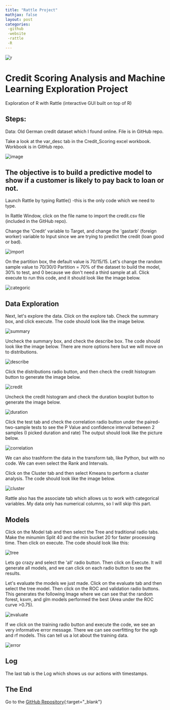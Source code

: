 ```yaml
---
title: "Rattle Project"
mathjax: false
layout: post
categories: 
 -github
 -website
 -rattle
 -R
---
```


![r](https://github.com/edbe777/my-projects/blob/main/Rattle_Exploration/r.png?raw=true)

# Credit Scoring Analysis and Machine Learning Exploration Project

Exploration of R with Rattle (interactive GUI built on top of R) 



## Steps:

Data: Old German credit dataset which I found online. File is in GitHub repo.

Take a look at the var_desc tab in the Credit_Scoring excel workbook. Workbook is in GitHub repo.

![image](https://user-images.githubusercontent.com/61211582/162616236-15c62b6b-0b87-4288-9a64-eeb00e791d8f.png)



## The objective is to build a predictive model to show if a customer is likely to pay back to loan or not.

Launch Rattle by typing Rattle() -this is the only code which we need to type.

In Rattle Window, click on the file name to import the credit.csv file (included in the GitHub repo).

Change the 'Credit' variable to Target, and change the 'gastarb' (foreign worker) variable to Input since we are trying to predict the credit (loan good or bad). 

![import](https://github.com/edbe777/my-projects/blob/main/Rattle_Exploration/Rattle%20import%20csv.JPG?raw=true)

On the partition box, the default value is 70/15/15. Let's change the random sample value to 70/30/0   Partition = 70% of the dataset to build the model, 30% to test, and 0 because we don't need a third sample at all. 
Click execute to run this code, and it should look like the image below.

![categoric](https://github.com/edbe777/my-projects/blob/main/Rattle_Exploration/Rattle%20categoric.JPG?raw=true)



## Data Exploration

Next, let's explore the data. Click on the explore tab.
Check the summary box, and click execute. The code should look like the image below.

![summary](https://github.com/edbe777/my-projects/blob/main/Rattle_Exploration/Rattle%20summary%20explore.JPG?raw=true)

Uncheck the summary box, and check the describe box. The code should look like the image below. There are more options here but we will move on to distributions.

![describe](https://github.com/edbe777/my-projects/blob/main/Rattle_Exploration/Rattle%20describe.JPG?raw=true)

Click the distributions radio button, and then check the credit histogram button to generate the image below. 

![credit](https://github.com/edbe777/my-projects/blob/main/Rattle_Exploration/Rattle%20credit%20distribution.JPG?raw=true)

Uncheck the credit histogram and check the duration boxplot button to generate the image below.

![duration](https://github.com/edbe777/my-projects/blob/main/Rattle_Exploration/Rattle%20duration.JPG?raw=true)

Click the test tab and check the correlation radio button under the paired-two-sample tests to see the P Value and confidence interval between 2 samples (I picked duration and rate) The output should look like the picture below.

![correlation](https://github.com/edbe777/my-projects/blob/main/Rattle_Exploration/Rattle%20test%20correlation.JPG?raw=true)

We can also trashform the data in the transform tab, like Python, but with no code. We can even select the Rank and Intervals.

Click on the Cluster tab and then select Kmeans to perform a cluster analysis. The code should look like the image below. 

![cluster](https://github.com/edbe777/my-projects/blob/main/Rattle_Exploration/Rattle%20cluster.JPG?raw=true)

Rattle also has the associate tab which allows us to work with categorical variables. My data only has numerical columns, so I will skip this part.



## Models
Click on the Model tab and then select the Tree and traditional radio tabs. Make the minumim Split 40 and the min bucket 20 for faster processing time. Then click on execute. The code should look like this:

![tree](https://github.com/edbe777/my-projects/blob/main/Rattle_Exploration/Rattle%20Tree.JPG?raw=true)

Lets go crazy and select the 'all' radio button. Then click on Execute. It will generate all models, and we can click on each radio button to see the results.

Let's evaluate the models we just made. Click on the evaluate tab and then select the tree model. Then click on the ROC and validation radio buttons. 
This generates the following Image where we can see that the random forest, ksvm, and glm models performed the best (Area under the ROC curve >0.75).

![evaluate](https://github.com/edbe777/my-projects/blob/main/Rattle_Exploration/Rattle%20model%20evaluation.JPG?raw=true)

If we click on the training radio button and execute the code, we see an very informative error message. There we can see overfitting for the xgb and rf models. This can tell us a lot about the training data. 

![error](https://github.com/edbe777/my-projects/blob/main/Rattle_Exploration/Rattle%20evaluate%20training%20error.JPG?raw=true)


## Log
The last tab is the Log which shows us our actions with timestamps. 

## The End

Go to the [GitHub Repository](https://github.com/edbe777/my-projects/tree/main/Rattle_Exploration){:target="_blank"}
